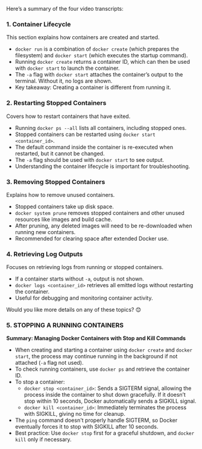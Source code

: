 Here’s a summary of the four video transcripts:

### **1. Container Lifecycle**

This section explains how containers are created and started.

- `docker run` is a combination of `docker create` (which prepares the filesystem) and `docker start` (which executes the startup command).
- Running `docker create` returns a container ID, which can then be used with `docker start` to launch the container.
- The `-a` flag with `docker start` attaches the container’s output to the terminal. Without it, no logs are shown.
- Key takeaway: Creating a container is different from running it.

### **2. Restarting Stopped Containers**

Covers how to restart containers that have exited.

- Running `docker ps --all` lists all containers, including stopped ones.
- Stopped containers can be restarted using `docker start <container_id>`.
- The default command inside the container is re-executed when restarted, but it cannot be changed.
- The `-a` flag should be used with `docker start` to see output.
- Understanding the container lifecycle is important for troubleshooting.

### **3. Removing Stopped Containers**

Explains how to remove unused containers.

- Stopped containers take up disk space.
- `docker system prune` removes stopped containers and other unused resources like images and build cache.
- After pruning, any deleted images will need to be re-downloaded when running new containers.
- Recommended for clearing space after extended Docker use.

### **4. Retrieving Log Outputs**

Focuses on retrieving logs from running or stopped containers.

- If a container starts without `-a`, output is not shown.
- `docker logs <container_id>` retrieves all emitted logs without restarting the container.
- Useful for debugging and monitoring container activity.

Would you like more details on any of these topics? 😊


### 5. STOPPING A RUNNING CONTAINERS
**Summary: Managing Docker Containers with Stop and Kill Commands**

- When creating and starting a container using `docker create` and `docker start`, the process may continue running in the background if not attached (`-a` flag not used).
- To check running containers, use `docker ps` and retrieve the container ID.
- To stop a container:
    - `docker stop <container_id>`: Sends a SIGTERM signal, allowing the process inside the container to shut down gracefully. If it doesn’t stop within 10 seconds, Docker automatically sends a SIGKILL signal.
    - `docker kill <container_id>`: Immediately terminates the process with SIGKILL, giving no time for cleanup.
- The `ping` command doesn't properly handle SIGTERM, so Docker eventually forces it to stop with SIGKILL after 10 seconds.
- Best practice: Use `docker stop` first for a graceful shutdown, and `docker kill` only if necessary.